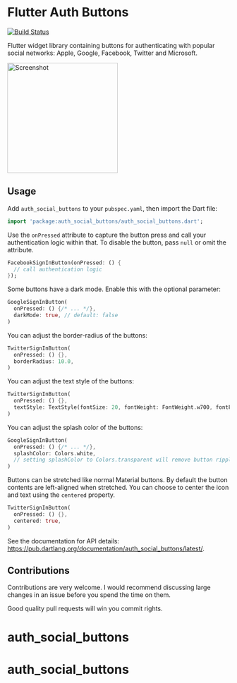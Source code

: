 # Flutter Auth Buttons

[![Build Status](https://travis-ci.org/dmjones/auth_social_buttons.svg?branch=master)](https://travis-ci.org/dmjones/auth_social_buttons)

Flutter widget library containing buttons for authenticating with popular social networks: Apple, Google, Facebook, Twitter
and Microsoft.

<img src="https://raw.githubusercontent.com/dmjones/auth_social_buttons/master/screenshots/example-app.png" alt="Screenshot" width="250" />

## Usage

Add `auth_social_buttons` to your `pubspec.yaml`, then import the Dart file:

```dart
import 'package:auth_social_buttons/auth_social_buttons.dart';
```

Use the `onPressed` attribute to capture the button press and call your authentication logic within that. To disable
the button, pass `null` or omit the attribute.

```dart
FacebookSignInButton(onPressed: () {
  // call authentication logic
});
```

Some buttons have a dark mode. Enable this with the optional parameter:

```dart
GoogleSignInButton(
  onPressed: () {/* ... */}, 
  darkMode: true, // default: false
)
```

You can adjust the border-radius of the buttons:

```dart
TwitterSignInButton(
  onPressed: () {},
  borderRadius: 10.0,
)
```

You can adjust the text style of the buttons:

```dart
TwitterSignInButton(
  onPressed: () {},
  textStyle: TextStyle(fontSize: 20, fontWeight: FontWeight.w700, fontFamily: "Roboto"),
)
```

You can adjust the splash color of the buttons:

```dart
GoogleSignInButton(
  onPressed: () {/* ... */}, 
  splashColor: Colors.white, 
  // setting splashColor to Colors.transparent will remove button ripple effect.
)
```

Buttons can be stretched like normal Material buttons. By default the button
contents are left-aligned when stretched. You can choose to center the icon and
text using the `centered` property.

```dart
TwitterSignInButton(
  onPressed: () {},
  centered: true,
)
```

See the documentation for API details: https://pub.dartlang.org/documentation/auth_social_buttons/latest/.

## Contributions

Contributions are very welcome. I would recommend discussing large changes in an issue before you spend the time on them.

Good quality pull requests will win you commit rights.
# auth_social_buttons
# auth_social_buttons

